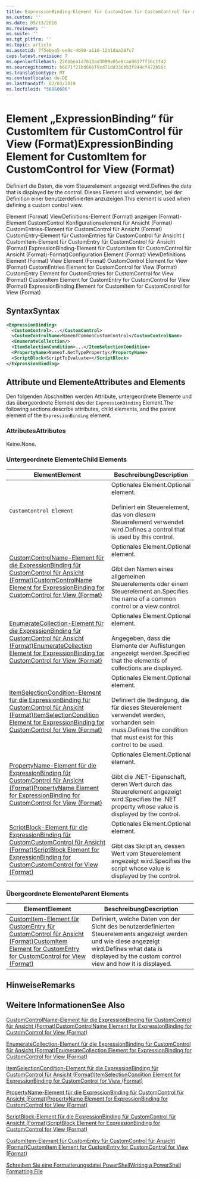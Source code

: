 ```yaml
---
title: ExpressionBinding-Element für CustomItem für CustomControl für Ansicht (Format) | Microsoft-Dokumentation
ms.custom: ''
ms.date: 09/13/2016
ms.reviewer: ''
ms.suite: ''
ms.tgt_pltfrm: ''
ms.topic: article
ms.assetid: 7f5ebea5-ee9c-4b90-a116-12a1daa28fc7
caps.latest.revision: 7
ms.openlocfilehash: 226bbea1d7613ad3099e05e8caa9817ff16c1f42
ms.sourcegitcommit: b6871f21bd666f9cd71dd336bb3f844cf472b56c
ms.translationtype: MT
ms.contentlocale: de-DE
ms.lasthandoff: 02/03/2019
ms.locfileid: "56860686"
---
```

# <a name="expressionbinding-element-for-customitem-for-customcontrol-for-view-format"></a><span data-ttu-id="0bb41-102">Element „ExpressionBinding“ für CustomItem für CustomControl für View (Format)</span><span class="sxs-lookup"><span data-stu-id="0bb41-102">ExpressionBinding Element for CustomItem for CustomControl for View (Format)</span></span>

<span data-ttu-id="0bb41-103">Definiert die Daten, die vom Steuerelement angezeigt wird.</span><span class="sxs-lookup"><span data-stu-id="0bb41-103">Defines the data that is displayed by the control.</span></span> <span data-ttu-id="0bb41-104">Dieses Element wird verwendet, bei der Definition einer benutzerdefinierten anzuzeigen.</span><span class="sxs-lookup"><span data-stu-id="0bb41-104">This element is used when defining a custom control view.</span></span>

<span data-ttu-id="0bb41-105">Element (Format) ViewDefinitions-Element (Format) anzeigen (Format)-Element CustomControl Konfigurationselement für Ansicht (Format) CustomEntries-Element für CustomControl für Ansicht (Format) CustomEntry-Element für CustomEntries für CustomControl für Ansicht ( CustomItem-Element für CustomEntry für CustomControl für Ansicht (Format) ExpressionBinding-Element für CustomItem für CustomControl für Ansicht (Format)-Format)</span><span class="sxs-lookup"><span data-stu-id="0bb41-105">Configuration Element (Format) ViewDefinitions Element (Format) View Element (Format) CustomControl Element for View (Format) CustomEntries Element for CustomControl for View (Format) CustomEntry Element for CustomEntries for CustomControl for View (Format) CustomItem Element for CustomEntry for CustomControl for View (Format) ExpressionBinding Element for CustomItem for CustomControl for View (Format)</span></span>

## <a name="syntax"></a><span data-ttu-id="0bb41-106">Syntax</span><span class="sxs-lookup"><span data-stu-id="0bb41-106">Syntax</span></span>

```xml
<ExpressionBinding>
  <CustomControl>...</CustomControl>
  <CustomControlName>NameofCommonCustomControl</CustomControlName>
  <EnumerateCollection/>
  <ItemSelectionCondition>...</ItemSelectionCondition>
  <PropertyName>Nameof.NetTypeProperty</PropertyName>
  <ScriptBlock>ScriptToEvaluate></ScriptBlock>
</ExpressionBinding>
```

## <a name="attributes-and-elements"></a><span data-ttu-id="0bb41-107">Attribute und Elemente</span><span class="sxs-lookup"><span data-stu-id="0bb41-107">Attributes and Elements</span></span>

<span data-ttu-id="0bb41-108">Den folgenden Abschnitten werden Attribute, untergeordnete Elemente und das übergeordnete Element des der `ExpressionBinding` Element.</span><span class="sxs-lookup"><span data-stu-id="0bb41-108">The following sections describe attributes, child elements, and the parent element of the `ExpressionBinding` element.</span></span>

### <a name="attributes"></a><span data-ttu-id="0bb41-109">Attributes</span><span class="sxs-lookup"><span data-stu-id="0bb41-109">Attributes</span></span>

<span data-ttu-id="0bb41-110">Keine.</span><span class="sxs-lookup"><span data-stu-id="0bb41-110">None.</span></span>

### <a name="child-elements"></a><span data-ttu-id="0bb41-111">Untergeordnete Elemente</span><span class="sxs-lookup"><span data-stu-id="0bb41-111">Child Elements</span></span>

|<span data-ttu-id="0bb41-112">Element</span><span class="sxs-lookup"><span data-stu-id="0bb41-112">Element</span></span>|<span data-ttu-id="0bb41-113">Beschreibung</span><span class="sxs-lookup"><span data-stu-id="0bb41-113">Description</span></span>|
|-------------|-----------------|
|`CustomControl Element`|<span data-ttu-id="0bb41-114">Optionales Element.</span><span class="sxs-lookup"><span data-stu-id="0bb41-114">Optional element.</span></span><br /><br /> <span data-ttu-id="0bb41-115">Definiert ein Steuerelement, das von diesem Steuerelement verwendet wird.</span><span class="sxs-lookup"><span data-stu-id="0bb41-115">Defines a control that is used by this control.</span></span>|
|[<span data-ttu-id="0bb41-116">CustomControlName-Element für die ExpressionBinding für CustomControl für Ansicht (Format)</span><span class="sxs-lookup"><span data-stu-id="0bb41-116">CustomControlName Element for ExpressionBinding for CustomControl for View (Format)</span></span>](./customcontrolname-element-for-expressionbinding-for-customcontrol-for-view-format.md)|<span data-ttu-id="0bb41-117">Optionales Element.</span><span class="sxs-lookup"><span data-stu-id="0bb41-117">Optional element.</span></span><br /><br /> <span data-ttu-id="0bb41-118">Gibt den Namen eines allgemeinen Steuerelements oder einem Steuerelement an.</span><span class="sxs-lookup"><span data-stu-id="0bb41-118">Specifies the name of a common control or a view control.</span></span>|
|[<span data-ttu-id="0bb41-119">EnumerateCollection-Element für die ExpressionBinding für CustomControl für Ansicht (Format)</span><span class="sxs-lookup"><span data-stu-id="0bb41-119">EnumerateCollection Element for ExpressionBinding for CustomControl for View (Format)</span></span>](./enumeratecollection-element-for-expressionbinding-for-customcontrol-for-view-format.md)|<span data-ttu-id="0bb41-120">Optionales Element.</span><span class="sxs-lookup"><span data-stu-id="0bb41-120">Optional element.</span></span><br /><br /> <span data-ttu-id="0bb41-121">Angegeben, dass die Elemente der Auflistungen angezeigt werden.</span><span class="sxs-lookup"><span data-stu-id="0bb41-121">Specified that the elements of collections are displayed.</span></span>|
|[<span data-ttu-id="0bb41-122">ItemSelectionCondition-Element für die ExpressionBinding für CustomControl für Ansicht (Format)</span><span class="sxs-lookup"><span data-stu-id="0bb41-122">ItemSelectionCondition Element for ExpressionBinding for CustomControl for View (Format)</span></span>](./itemselectioncondition-element-for-expressionbinding-for-customcontrol-format.md)|<span data-ttu-id="0bb41-123">Optionales Element.</span><span class="sxs-lookup"><span data-stu-id="0bb41-123">Optional element.</span></span><br /><br /> <span data-ttu-id="0bb41-124">Definiert die Bedingung, die für dieses Steuerelement verwendet werden, vorhanden sein muss.</span><span class="sxs-lookup"><span data-stu-id="0bb41-124">Defines the condition that must exist for this control to be used.</span></span>|
|[<span data-ttu-id="0bb41-125">PropertyName-Element für die ExpressionBinding für CustomControl für Ansicht (Format)</span><span class="sxs-lookup"><span data-stu-id="0bb41-125">PropertyName Element for ExpressionBinding for CustomControl for View (Format)</span></span>](./propertyname-element-for-expressionbinding-for-customcontrol-for-view-format.md)|<span data-ttu-id="0bb41-126">Optionales Element.</span><span class="sxs-lookup"><span data-stu-id="0bb41-126">Optional element.</span></span><br /><br /> <span data-ttu-id="0bb41-127">Gibt die .NET-Eigenschaft, deren Wert durch das Steuerelement angezeigt wird.</span><span class="sxs-lookup"><span data-stu-id="0bb41-127">Specifies the .NET property whose value is displayed by the control.</span></span>|
|[<span data-ttu-id="0bb41-128">ScriptBlock-Element für die ExpressionBinding für CustomCustomControl für Ansicht (Format)</span><span class="sxs-lookup"><span data-stu-id="0bb41-128">ScriptBlock Element for ExpressionBinding for CustomCustomControl for View (Format)</span></span>](./scriptblock-element-for-expressionbinding-for-customcontrol-for-view-format.md)|<span data-ttu-id="0bb41-129">Optionales Element.</span><span class="sxs-lookup"><span data-stu-id="0bb41-129">Optional element.</span></span><br /><br /> <span data-ttu-id="0bb41-130">Gibt das Skript an, dessen Wert vom Steuerelement angezeigt wird.</span><span class="sxs-lookup"><span data-stu-id="0bb41-130">Specifies the script whose value is displayed by the control.</span></span>|

### <a name="parent-elements"></a><span data-ttu-id="0bb41-131">Übergeordnete Elemente</span><span class="sxs-lookup"><span data-stu-id="0bb41-131">Parent Elements</span></span>

|<span data-ttu-id="0bb41-132">Element</span><span class="sxs-lookup"><span data-stu-id="0bb41-132">Element</span></span>|<span data-ttu-id="0bb41-133">Beschreibung</span><span class="sxs-lookup"><span data-stu-id="0bb41-133">Description</span></span>|
|-------------|-----------------|
|[<span data-ttu-id="0bb41-134">CustomItem-Element für CustomEntry für CustomControl für Ansicht (Format)</span><span class="sxs-lookup"><span data-stu-id="0bb41-134">CustomItem Element for CustomEntry for CustomControl for View (Format)</span></span>](./customitem-element-for-customentry-for-customcontrol-for-view-format.md)|<span data-ttu-id="0bb41-135">Definiert, welche Daten von der Sicht des benutzerdefinierten Steuerelements angezeigt werden und wie diese angezeigt wird.</span><span class="sxs-lookup"><span data-stu-id="0bb41-135">Defines what data is displayed by the custom control view and how it is displayed.</span></span>|

## <a name="remarks"></a><span data-ttu-id="0bb41-136">Hinweise</span><span class="sxs-lookup"><span data-stu-id="0bb41-136">Remarks</span></span>

## <a name="see-also"></a><span data-ttu-id="0bb41-137">Weitere Informationen</span><span class="sxs-lookup"><span data-stu-id="0bb41-137">See Also</span></span>

[<span data-ttu-id="0bb41-138">CustomControlName-Element für die ExpressionBinding für CustomControl für Ansicht (Format)</span><span class="sxs-lookup"><span data-stu-id="0bb41-138">CustomControlName Element for ExpressionBinding for CustomControl for View (Format)</span></span>](./customcontrolname-element-for-expressionbinding-for-customcontrol-for-view-format.md)

[<span data-ttu-id="0bb41-139">EnumerateCollection-Element für die ExpressionBinding für CustomControl für Ansicht (Format)</span><span class="sxs-lookup"><span data-stu-id="0bb41-139">EnumerateCollection Element for ExpressionBinding for CustomControl for View (Format)</span></span>](./enumeratecollection-element-for-expressionbinding-for-customcontrol-for-view-format.md)

[<span data-ttu-id="0bb41-140">ItemSelectionCondition-Element für die ExpressionBinding für CustomControl für Ansicht (Format)</span><span class="sxs-lookup"><span data-stu-id="0bb41-140">ItemSelectionCondition Element for ExpressionBinding for CustomControl for View (Format)</span></span>](./itemselectioncondition-element-for-expressionbinding-for-customcontrol-format.md)

[<span data-ttu-id="0bb41-141">PropertyName-Element für die ExpressionBinding für CustomControl für Ansicht (Format)</span><span class="sxs-lookup"><span data-stu-id="0bb41-141">PropertyName Element for ExpressionBinding for CustomControl for View (Format)</span></span>](./propertyname-element-for-expressionbinding-for-customcontrol-for-view-format.md)

[<span data-ttu-id="0bb41-142">ScriptBlock-Element für die ExpressionBinding für CustomControl für Ansicht (Format)</span><span class="sxs-lookup"><span data-stu-id="0bb41-142">ScriptBlock Element for ExpressionBinding for CustomControl for View (Format)</span></span>](./scriptblock-element-for-expressionbinding-for-customcontrol-for-view-format.md)

[<span data-ttu-id="0bb41-143">CustomItem-Element für CustomEntry für CustomControl für Ansicht (Format)</span><span class="sxs-lookup"><span data-stu-id="0bb41-143">CustomItem Element for CustomEntry for CustomControl for View (Format)</span></span>](./customitem-element-for-customentry-for-customcontrol-for-view-format.md)

[<span data-ttu-id="0bb41-144">Schreiben Sie eine Formatierungsdatei PowerShell</span><span class="sxs-lookup"><span data-stu-id="0bb41-144">Writing a PowerShell Formatting File</span></span>](./writing-a-powershell-formatting-file.md)
